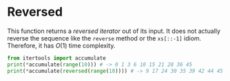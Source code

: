 # Reversed
This function returns a *reversed iterator* out of its input. It does not actually reverse the sequence like the `reverse` method or the `xs[::-1]` idiom.\
Therefore, it has $O(1)$ time complexity.
```py
from itertools import accumulate
print(*accumulate(range(10))) # -> 0 1 3 6 10 15 21 28 36 45
print(*accumulate(reversed(range(10)))) # -> 9 17 24 30 35 39 42 44 45 45
```
